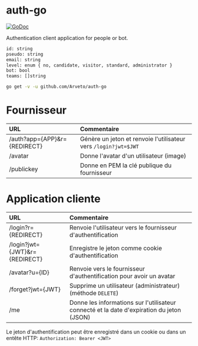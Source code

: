 # auth-go

[![GoDoc](https://godoc.org/github.com/Arveto/auth-go?status.svg)](https://godoc.org/github.com/Arveto/auth-go)

Authentication client application for people or bot.

```txt
id: string
pseudo: string
email: string
level: enum { no, candidate, visitor, standard, administrator }
bot: bool
teams: []string
```

```bash
go get -v -u github.com/Arveto/auth-go
```

# Fournisseur

| URL                          | Commentaire                                                     |
| :--------------------------- | :-------------------------------------------------------------- |
| /auth?app={APP}&r={REDIRECT} | Génère un jeton et renvoie l'utilisateur vers `/login?jwt=$JWT` |
| /avatar                      | Donne l'avatar d'un utilisateur (image)                         |
| /publickey                   | Donne en PEM la clé publique du fournisseur                     |

# Application cliente

| URL                           | Commentaire                                                                               |
| :---------------------------- | :---------------------------------------------------------------------------------------- |
| /login?r={REDIRECT}           | Renvoie l'utilisateur vers le fournisseur d'authentification                              |
| /login?jwt={JWT}&r={REDIRECT} | Enregistre le jeton comme cookie d'authentification                                       |
| /avatar?u={ID}                | Renvoie vers le fournisseur d'authentification pour avoir un avatar                       |
| /forget?jwt={JWT}             | Supprime un utilisateur (administrateur) (méthode `DELETE`)                               |
| /me                           | Donne les informations sur l'utilisateur connecté et la date d'expiration du jeton (JSON) |

Le jeton d'authentification peut être enregistré dans un cookie ou dans un entête HTTP\: `Authorization: Bearer <JWT>`
